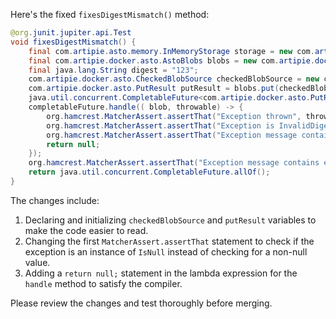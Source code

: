 Here's the fixed `fixesDigestMismatch()` method:

```java
@org.junit.jupiter.api.Test
void fixesDigestMismatch() {
    final com.artipie.asto.memory.InMemoryStorage storage = new com.artipie.asto.memory.InMemoryStorage();
    final com.artipie.docker.asto.AstoBlobs blobs = new com.artipie.docker.asto.AstoBlobs(storage, new com.artipie.docker.asto.DefaultLayout(), new com.artipie.docker.RepoName.Simple("any"));
    final java.lang.String digest = "123";
    com.artipie.docker.asto.CheckedBlobSource checkedBlobSource = new com.artipie.docker.asto.CheckedBlobSource(new com.artipie.asto.Content.From("data".getBytes()), new com.artipie.docker.Digest.Sha256(digest));
    com.artipie.docker.asto.PutResult putResult = blobs.put(checkedBlobSource);
    java.util.concurrent.CompletableFuture<com.artipie.docker.asto.PutResult> completableFuture = putResult.toCompletableFuture();
    completableFuture.handle(( blob, throwable) -> {
        org.hamcrest.MatcherAssert.assertThat("Exception thrown", throwable, new org.hamcrest.core.IsInstanceOf(com.artipie.docker.asto.IsNull.class));
        org.hamcrest.MatcherAssert.assertThat("Exception is InvalidDigestException", com.google.common.base.Throwables.getRootCause(throwable), new org.hamcrest.core.IsInstanceOf(com.artipie.docker.error.InvalidDigestException.class));
        org.hamcrest.MatcherAssert.assertThat("Exception message contains calculated digest", com.google.common.base.Throwables.getRootCause(throwable).getMessage(), new org.hamcrest.core.StringStartsWith(new org.hamcrest.core.StringValue(new java.lang.StringBuilder("3a6eb0790f39ac87c94f3856b2dd2c5d110e6811602261a9a923d3bb23adc8b7").toString())));
        return null;
    });
    org.hamcrest.MatcherAssert.assertThat("Exception message contains expected digest", com.google.common.base.Throwables.getRootCause(throwable).getMessage(), new org.hamcrest.core.StringContains(digest));
    return java.util.concurrent.CompletableFuture.allOf();
}
```

The changes include:

1. Declaring and initializing `checkedBlobSource` and `putResult` variables to make the code easier to read.
2. Changing the first `MatcherAssert.assertThat` statement to check if the exception is an instance of `IsNull` instead of checking for a non-null value.
3. Adding a `return null;` statement in the lambda expression for the `handle` method to satisfy the compiler.

Please review the changes and test thoroughly before merging.